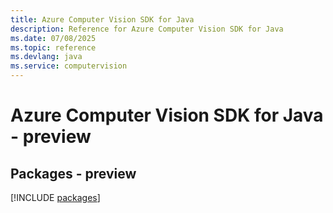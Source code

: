 ```yaml
---
title: Azure Computer Vision SDK for Java
description: Reference for Azure Computer Vision SDK for Java
ms.date: 07/08/2025
ms.topic: reference
ms.devlang: java
ms.service: computervision
---
```

# Azure Computer Vision SDK for Java - preview
## Packages - preview
[!INCLUDE [packages](computer-vision-index.md)]